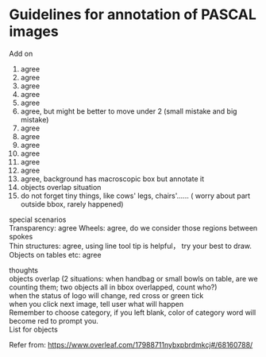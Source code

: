# Guidelines for annotation of PASCAL images    
Add on    
1. agree  
2. agree       
3. agree    
4. agree     
5. agree     
6. agree, but might be better to move under 2 (small mistake and big mistake)   
7. agree     
8. agree    
9. agree   
10. agree    
11. agree   
12. agree   
13. agree, background has macroscopic box but annotate it    
14. objects overlap situation   
15. do not forget tiny things, like cows' legs, chairs'...... ( worry about part outside bbox, rarely happened)   

special scenarios    
Transparency: agree
Wheels: agree, do we consider those regions between spokes      
Thin structures: agree, using line tool tip is helpful， try your best to draw.        
Objects on tables etc: agree   

thoughts    
objects overlap (2 situations: when handbag or small bowls on table, are we counting them; two objects all in bbox overlapped, count who?)    
when the status of logo will change, red cross or green tick    
when you click next image, tell user what will happen   
Remember to choose category, if you left blank, color of category word will become red to prompt you.  
List for objects   

Refer from: https://www.overleaf.com/17988711nybxpbrdmkcj#/68160788/   
